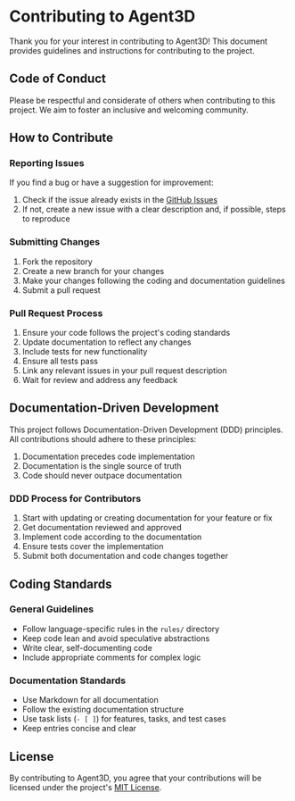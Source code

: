 # Contributing to Agent3D

Thank you for your interest in contributing to Agent3D! This document provides guidelines and instructions for contributing to the project.

## Code of Conduct

Please be respectful and considerate of others when contributing to this project. We aim to foster an inclusive and welcoming community.

## How to Contribute

### Reporting Issues

If you find a bug or have a suggestion for improvement:

1. Check if the issue already exists in the [GitHub Issues](https://github.com/ningsuhen/agent3d/issues)
2. If not, create a new issue with a clear description and, if possible, steps to reproduce

### Submitting Changes

1. Fork the repository
2. Create a new branch for your changes
3. Make your changes following the coding and documentation guidelines
4. Submit a pull request

### Pull Request Process

1. Ensure your code follows the project's coding standards
2. Update documentation to reflect any changes
3. Include tests for new functionality
4. Ensure all tests pass
5. Link any relevant issues in your pull request description
6. Wait for review and address any feedback

## Documentation-Driven Development

This project follows Documentation-Driven Development (DDD) principles. All contributions should adhere to these principles:

1. Documentation precedes code implementation
2. Documentation is the single source of truth
3. Code should never outpace documentation

### DDD Process for Contributors

1. Start with updating or creating documentation for your feature or fix
2. Get documentation reviewed and approved
3. Implement code according to the documentation
4. Ensure tests cover the implementation
5. Submit both documentation and code changes together

## Coding Standards

### General Guidelines

- Follow language-specific rules in the `rules/` directory
- Keep code lean and avoid speculative abstractions
- Write clear, self-documenting code
- Include appropriate comments for complex logic

### Documentation Standards

- Use Markdown for all documentation
- Follow the existing documentation structure
- Use task lists (`- [ ]`) for features, tasks, and test cases
- Keep entries concise and clear

## License

By contributing to Agent3D, you agree that your contributions will be licensed under the project's [MIT License](LICENSE).
